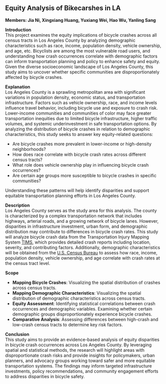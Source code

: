 ## Equity Analysis of Bikecarshes in LA
**Members: Jia Ni, Xingxiang Huang, Yuxiang Wei, Hao Wu, Yanling Sang**  

**Introduction**  
This project examines the equity implications of bicycle crashes across all census tracts in Los Angeles County by analyzing demographic characteristics such as race, income, population density, vehicle ownership, and age, etc. Bicyclists are among the most vulnerable road users, and understanding how crash occurrences correlate with demographic factors can inform transportation planning and policy to enhance safety and equity. Given the diverse socioeconomic landscape of Los Angeles County, this study aims to uncover whether specific communities are disproportionately affected by bicycle crashes.

**Explanation**  
Los Angeles County is a sprawling metropolitan area with significant variations in population density, economic status, and transportation infrastructure. Factors such as vehicle ownership, race, and income levels influence travel behavior, including bicycle use and exposure to crash risk. Lower-income communities and communities of color may face greater transportation inequities due to limited bicycle infrastructure, higher traffic volumes, and systemic underinvestment in safe transportation options.
By analyzing the distribution of bicycle crashes in relation to demographic characteristics, this study seeks to answer key equity-related questions:  

- Are bicycle crashes more prevalent in lower-income or high-density neighborhoods?
- How does race correlate with bicycle crash rates across different census tracts?
- What role does vehicle ownership play in influencing bicycle crash occurrences?
- Are certain age groups more susceptible to bicycle crashes in specific communities?

Understanding these patterns will help identify disparities and support equitable transportation planning efforts in Los Angeles County.  

**Description**  
Los Angeles County serves as the study area for this analysis. The county is characterized by a complex transportation network that includes highways, arterial roads, and a growing network of bicycle lanes. However, disparities in infrastructure investment, urban form, and demographic distribution may contribute to differences in bicycle crash rates.
This study will analyze bicycle crash data from the Transportation Injury Mapping System [TIMS](https://tims.berkeley.edu/), which provides detailed crash reports including location, severity, and contributing factors. Additionally, demographic characteristics will be obtained from the [U.S. Census Bureau](https://data.census.gov/) to assess how race, income, population density, vehicle ownership, and age correlate with crash rates at the census tract level.  

**Scope**  
- **Mapping Bicycle Crashes**: Visualizing the spatial distribution of crashes across census tracts.  
- **Mapping Demographic Characteristics**: Visualizing the spatial distribution of demographic characteristics across census tracts.  
- **Equity Assessment**: Identifying statistical correlations between crash occurrences and demographic variables. Examining whether certain demographic groups disproportionately experience bicycle crashes.
- **Comparative Analysis**: Assessing differences between high-crash and low-crash census tracts to determine key risk factors.  

**Conclusion**  
This study aims to provide an evidence-based analysis of equity disparities in bicycle crash occurrences across Los Angeles County. By leveraging spatial and statistical methods, the research will highlight areas with disproportionate crash risks and provide insights for policymakers, urban planners, and advocacy groups working toward safer and more equitable transportation systems. The findings may inform targeted infrastructure investments, policy recommendations, and community engagement efforts to address disparities in bicycle safety.
